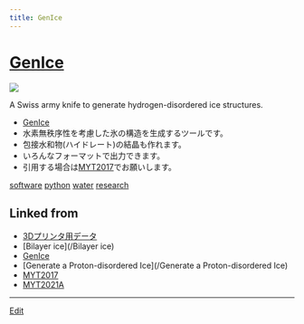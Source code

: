 ```yaml
---
title: GenIce
---
```

# [GenIce](/GenIce)

![](https://raw.githubusercontent.com/vitroid/GenIce/develop/logo/genice-v0.png)

A Swiss army knife to generate hydrogen-disordered ice structures.




* [GenIce](https://github.com/vitroid/GenIce)
* 水素無秩序性を考慮した氷の構造を生成するツールです。
* 包接水和物(ハイドレート)の結晶も作れます。
* いろんなフォーマットで出力できます。
* 引用する場合は[MYT2017](/MYT2017)でお願いします。

[software](/software) [python](/python) [water](/water) [research](/research) 





## Linked from

* [3Dプリンタ用データ](/3Dプリンタ用データ)
* [Bilayer ice](/Bilayer ice)
* [GenIce](/GenIce)
* [Generate a Proton-disordered Ice](/Generate a Proton-disordered Ice)
* [MYT2017](/MYT2017)
* [MYT2021A](/MYT2021A)


----

[Edit](https://github.com/vitroid/vitroid.github.io/edit/master/MD/GenIce.md)

